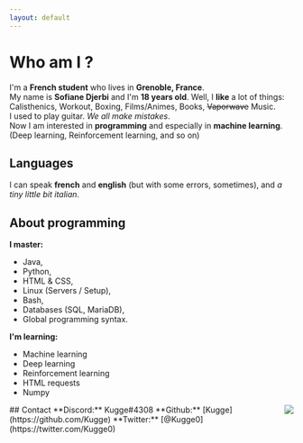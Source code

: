 ```yaml
---
layout: default
---
```

# Who am I ?
I'm a **French student** who lives in **Grenoble, France**.  
My name is **Sofiane Djerbi** and I'm **18 years old**.
Well, I **like** a lot of things: Calisthenics, Workout, Boxing, Films/Animes, Books, ~~Vaporwave~~ Music.  
I used to play guitar. *We all make mistakes*.  
Now I am interested in **programming** and especially in **machine learning**. (Deep learning, Reinforcement learning, and so on)  

## Languages
I can speak **french** and **english** (but with some errors, sometimes), and *a tiny little bit italian*.

## About programming
**I master:**
- Java, 
- Python, 
- HTML & CSS,
- Linux (Servers / Setup),
- Bash,
- Databases (SQL, MariaDB),
- Global programming syntax.

**I'm learning:**
- Machine learning
- Deep learning
- Reinforcement learning
- HTML requests
- Numpy
<img style="float: right;" src="https://pbs.twimg.com/profile_images/1084221845270872064/wEaWd3VX_400x400.jpg">
## Contact
**Discord:** Kugge#4308  
**Github:** [Kugge](https://github.com/Kugge)  
**Twitter:** [@Kugge0](https://twitter.com/Kugge0)
